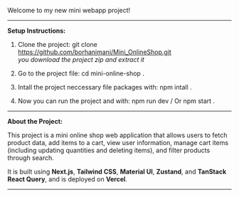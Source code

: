 Welcome to my new mini webapp project! 
__________________________________________________________________________________________________________________________________

**Setup Instructions:**  
  1. Clone the project:
       git clone https://github.com/borhanimani/Mini_OnlineShop.git  
       *you download the project zip and extract it*
     
  3. Go to the project file:
       cd mini-online-shop .
     
  5. Intall the project neccessary file packages with: npm intall .
    
  7. Now you can run the project and with: npm run dev / Or npm start .
__________________________________________________________________________________________________________________________________

**About the Project:**

This project is a mini online shop web application that allows users to fetch product data, add items to a cart, view user 
information, manage cart items (including updating quantities and deleting items), and filter products through search.

It is built using **Next.js**, **Tailwind CSS**, **Material UI**, **Zustand**, and **TanStack React Query**, and is deployed 
on **Vercel**.

__________________________________________________________________________________________________________________________________
